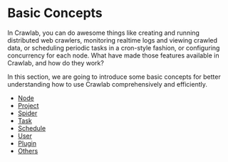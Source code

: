 # Basic Concepts

In Crawlab, you can do awesome things like creating and running distributed web crawlers, monitoring realtime logs and viewing crawled data, or scheduling periodic tasks in a cron-style fashion, or configuring concurrency for each node. What have made those features available in Crawlab, and how do they work?

In this section, we are going to introduce some basic concepts for better understanding how to use Crawlab comprehensively and efficiently.

- [Node](./node)
- [Project](./project)
- [Spider](./spider)
- [Task](./task)
- [Schedule](./schedule)
- [User](./user)
- [Plugin](./plugin)
- [Others](./others)
